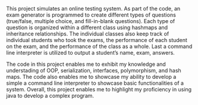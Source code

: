 This project simulates an online testing system. As part of the code, an exam generator is programmed to create different types of questions 
(true/false, multiple choice, and fill-in-blank questions). Each type of question is organized within a different class using hashmaps and inheritance 
relationships. The individual classes also keep track of individual students who took the exams, the performance of each student on the exam, and the performance 
of the class as a whole. Last a command line interpreter is utilized to output a student’s name, exam, answers. 

The code in this project enables me to exhibit my knowledge and understading of OOP, serialization, interfaces, polymorphism, and hash maps. The code also enables
me to showcase my ability to develop a simple a command line interpreter to showcase basic functionalities of a system. Overall, this project enables me to 
highlight my proficiency in using java to develop a complex program.


